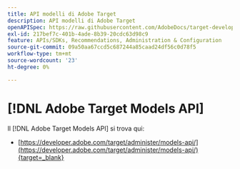 ```yaml
---
title: API modelli di Adobe Target
description: API modelli di Adobe Target
openAPISpec: https://raw.githubusercontent.com/AdobeDocs/target-developers/main/src/models-api.json
exl-id: 217bef7c-401b-4ade-8b39-20cdc63d98c9
feature: APIs/SDKs, Recommendations, Administration & Configuration
source-git-commit: 09a50aa67ccd5c687244a85caad24df56c0d78f5
workflow-type: tm+mt
source-wordcount: '23'
ht-degree: 0%

---
```


# [!DNL Adobe Target Models API]

Il [!DNL Adobe Target Models API] si trova qui:

* [https://developer.adobe.com/target/administer/models-api/](https://developer.adobe.com/target/administer/models-api/){target=_blank}
